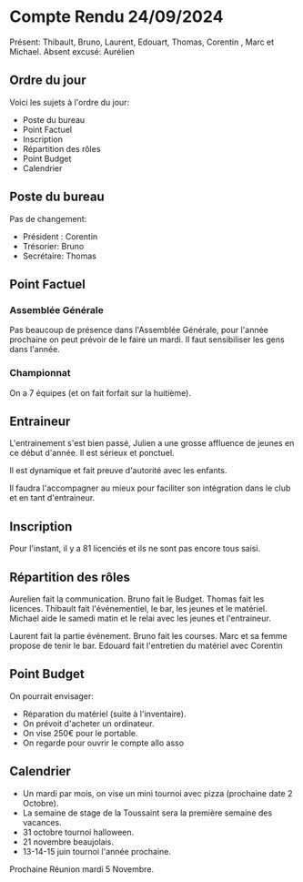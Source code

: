# Compte Rendu 24/09/2024

Présent: Thibault, Bruno, Laurent, Edouart, Thomas, Corentin , Marc et Michael.
Absent excusé: Aurélien

## Ordre du jour

Voici les sujets à l'ordre du jour:
- Poste du bureau
- Point Factuel
- Inscription
- Répartition des rôles
- Point Budget
- Calendrier

## Poste du bureau

Pas de changement:
- Président : Corentin
- Trésorier: Bruno
- Secrétaire: Thomas

## Point Factuel

### Assemblée Générale

Pas beaucoup de présence dans l'Assemblée Générale, pour l'année prochaine on peut prévoir de le faire un mardi.
Il faut sensibiliser les gens dans l'année.

### Championnat

On a 7 équipes (et on fait forfait sur la huitième).

## Entraineur

L'entrainement s'est bien passé, Julien a une grosse affluence de jeunes en ce début d'année.
Il est sérieux et ponctuel.

Il est dynamique et fait preuve d'autorité avec les enfants.

Il faudra l'accompagner au mieux pour faciliter son intégration dans le club et en tant d'entraineur.


## Inscription

Pour l'instant, il y a 81 licenciés et ils ne sont pas encore tous saisi.

## Répartition des rôles

Aurelien fait la communication.
Bruno fait le Budget.
Thomas fait les licences.
Thibault fait l'événementiel, le bar, les jeunes et le matériel.
Michael aide le samedi matin et le relai avec les jeunes et l'entraineur.

Laurent fait la partie événement.
Bruno fait les courses.
Marc et sa femme propose de tenir le bar.
Edouard fait l'entretien du matériel avec Corentin

## Point Budget

On pourrait envisager:
- Réparation du matériel (suite à l'inventaire).
- On prévoit d'acheter un ordinateur.
- On vise 250€ pour le portable.
- On regarde pour ouvrir le compte allo asso

## Calendrier

- Un mardi par mois, on vise un mini tournoi avec pizza (prochaine date 2 Octobre).
- La semaine de stage de la Toussaint sera la première semaine des vacances.
- 31 octobre tournoi halloween.
- 21 novembre beaujolais.
- 13-14-15 juin tournoi l'année prochaine.


Prochaine Réunion mardi 5 Novembre.
